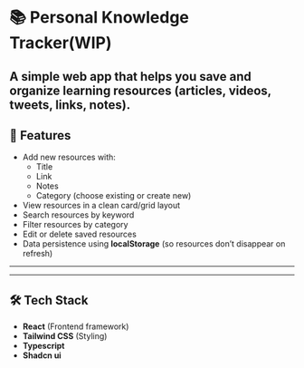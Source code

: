 # 📚 Personal Knowledge Tracker(WIP)

A simple web app that helps you save and organize learning resources (articles, videos, tweets, links, notes).  
---

## 🚀 Features
- Add new resources with:
  - Title
  - Link
  - Notes
  - Category (choose existing or create new)
- View resources in a clean card/grid layout
- Search resources by keyword
- Filter resources by category
- Edit or delete saved resources
- Data persistence using **localStorage** (so resources don’t disappear on refresh)

---
---

## 🛠️ Tech Stack

- **React** (Frontend framework)
- **Tailwind CSS** (Styling)
- **Typescript**
- **Shadcn ui**
